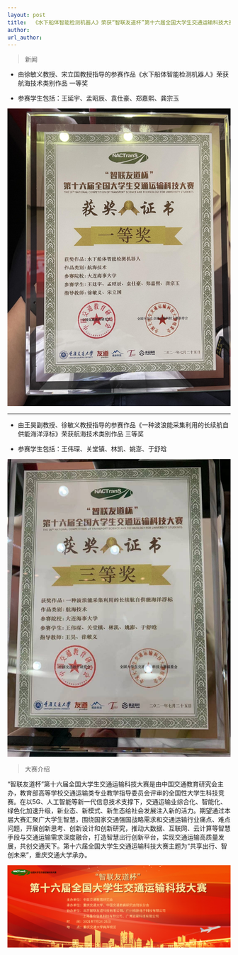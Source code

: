 ```yaml
---
layout: post
title:  《水下船体智能检测机器人》荣获“智联友道杯”第十六届全国大学生交通运输科技大赛航海技术类别作品一等奖，《一种波浪能采集利用的长续航自供能海洋浮标》荣获航海技术类别作品三等奖
author: 
url_author: 
---
```


> 新闻

- 由徐敏义教授、宋立国教授指导的参赛作品《水下船体智能检测机器人》荣获航海技术类别作品 一等奖

- 参赛学生包括：王延宇、孟昭辰、袁仕豪、郑嘉熙、龚宗玉


<img src="/lab_images/news/智联友道杯第十六届全国大学生交通运输科技大赛1.jpg" style=" width:600px;">


---

- 由王昊副教授、徐敏义教授指导的参赛作品《一种波浪能采集利用的长续航自供能海洋浮标》荣获航海技术类别作品 三等奖

- 参赛学生包括：王伟琛、关堂镇、林凯、姚澎、于舒晗

<img src="/lab_images/news/智联友道杯第十六届全国大学生交通运输科技大赛2.jpg" style=" width:600px;">

> 大赛介绍

“智联友道杯”第十六届全国大学生交通运输科技大赛是由中国交通教育研究会主办，教育部高等学校交通运输类专业教学指导委员会评审的全国性大学生科技竞赛。在以5G、人工智能等新一代信息技术支撑下，交通运输业综合化、智能化、绿色化加速升级，新业态、新模式、新生态给社会发展注入新的活力。期望通过本届大赛汇聚广大学生智慧，围绕国家交通强国战略需求和交通运输行业痛点、难点问题，开展创新思考、创新设计和创新研究，推动大数据、互联网、云计算等智慧手段与交通运输需求深度融合，打造智慧出行创新平台，实现交通运输高质量发展，共创交通天下。第十六届全国大学生交通运输科技大赛主题为“共享出行、智创未来”，重庆交通大学承办。


![](/lab_images/news/智联友道杯第十六届全国大学生交通运输科技大赛3.jpg)